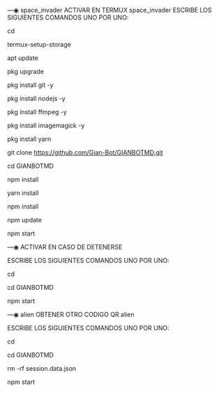 —◉ space_invader ACTIVAR EN TERMUX space_invader ESCRIBE LOS SIGUIENTES COMANDOS UNO POR UNO:

cd

termux-setup-storage

apt update

pkg upgrade

pkg install git -y

pkg install nodejs -y

pkg install ffmpeg -y

pkg install imagemagick -y

pkg install yarn

git clone https://github.com/Gian-Bot/GIANBOTMD.git

cd GIANBOTMD

npm install

yarn install

npm install

npm update

npm start

—◉ ACTIVAR EN CASO DE DETENERSE 

ESCRIBE LOS SIGUIENTES COMANDOS UNO POR UNO:

cd

cd GIANBOTMD

npm start

—◉ alien OBTENER OTRO CODIGO QR alien

ESCRIBE LOS SIGUIENTES COMANDOS UNO POR UNO:

cd

cd GIANBOTMD

rm -rf session.data.json

npm start